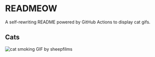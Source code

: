 # READMEOW

A self-rewriting README powered by GitHub Actions to display cat gifs.

## Cats

![cat smoking GIF by sheepfilms](https://media1.giphy.com/media/l0ExdMHUDKteztyfe/200.gif?cid=9acd02dapxjr2dk0iz2cfwmuiav5ytftig9r6b3nu8lveeyq&ep=v1_gifs_search&rid=200.gif&ct=g)
